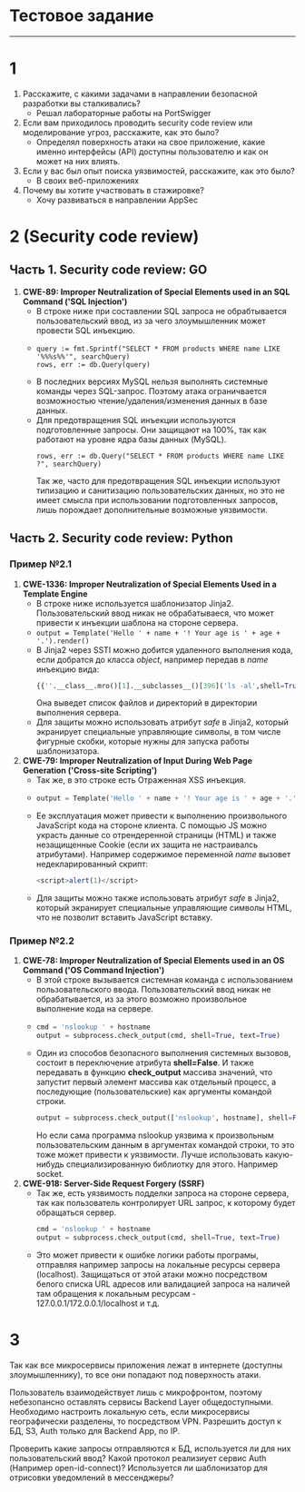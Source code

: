 # Тестовое задание
---
# 1

1. Расскажите, с какими задачами в направлении безопасной разработки вы сталкивались?
    - Решал лабораторные работы на PortSwigger
2. Если вам приходилось проводить security code review или моделирование угроз, расскажите, как это было?
    - Определял поверхность атаки на свое приложение, какие именно интерфейсы (API) доступны пользователю и как он может на них влиять.
3. Если у вас был опыт поиска уязвимостей, расскажите, как это было?
    - В своих веб-приложениях
4. Почему вы хотите участвовать в стажировке?
    - Хочу развиваться в направлении AppSec

# 2 (Security code review)
## Часть 1. Security code review: GO
1. **CWE-89: Improper Neutralization of Special Elements used in an SQL Command ('SQL Injection')**
    - В строке ниже при составлении SQL запроса не обрабтывается пользовательский ввод, из за чего злоумышленник может провести SQL инъекцию.
    -   ```golang
        query := fmt.Sprintf("SELECT * FROM products WHERE name LIKE '%%%s%%'", searchQuery)
        rows, err := db.Query(query)
        ```
    - В последних версиях MySQL нельзя выполнять системные команды через SQL-запрос. Поэтому атака ограничвается возможностью чтение/удаления/изменения данных в базе данных.
    - Для предотвращения SQL инъекции используются подготовленные запросы. Они защищают на 100%, так как работают на уровне ядра базы данных (MySQL).
        ```golang
        rows, err := db.Query("SELECT * FROM products WHERE name LIKE ?", searchQuery)
        ```
        Так же, часто для предотвращения SQL инъекции используют типизацию и санитизацию пользовательских данных, но это не имеет смысла при использовании подготовленных запросов, лишь порождает дополнительные возможные уязвимости.

## Часть 2. Security code review: Python
### Пример №2.1
1. **CWE-1336: Improper Neutralization of Special Elements Used in a Template Engine**
    - В строке ниже используется шаблонизатор Jinja2. Пользовательский ввод никак не обрабатываеся, что может привести к инъекции шаблона на стороне сервера.  
    - ```output = Template('Hello ' + name + '! Your age is ' + age + '.').render()```
    - В Jinja2 через SSTI можно добится удаленного выполнения кода, если добратся до класса *object*, например передав в *name* инъекцию вида:
        ```python
        {{''.__class__.mro()[1].__subclasses__()[396]('ls -al',shell=True,stdout=-1).communicate()[0].strip()}}
        ```
        Она выведет список файлов и директорий в директории выполнения сервера.
    - Для защиты можно использовать атрибут *safe* в Jinja2, который экранирует специальные управляющие символы, в том числе фигурные скобки, которые нужны для запуска работы шаблонизатора.
2. **CWE-79: Improper Neutralization of Input During Web Page Generation ('Cross-site Scripting')**
    - Так же, в это строке есть Отраженная XSS инъекция.
    -   ```python
        output = Template('Hello ' + name + '! Your age is ' + age + '.').render()
        ```
    - Ее эксплуатация может привести к выполнению произвольного JavaScript кода на стороне клиента. С помощью JS можно украсть данные со отрендеренной страницы (HTML) и также незащищенные Cookie (если их защита не настраивалсь атрибутами). Например содержимое переменной *name* вызовет недекларированный скрипт:
        ```js
        <script>alert(1)</script>
        ```
    - Для защиты можно также использовать атрибут *safe* в Jinja2, который экранирует специальные управляющие символы HTML, что не позволит вставить JavaScript вставку.


### Пример №2.2
1. **CWE-78: Improper Neutralization of Special Elements used in an OS Command ('OS Command Injection')**
    - В этой строке вызывается системная команда с использованием пользовательского ввода. Пользовательский ввод никак не обрабатывается, из за этого возможно произвольное выполнение кода на сервере.
    -   ```python
        cmd = 'nslookup ' + hostname
        output = subprocess.check_output(cmd, shell=True, text=True)
        ```
    - Один из способов безопасного выполнения системных вызовов, состоит в переключение атрибута **shell=False**. И также передавать в функцию **check_output** массива значений, что запустит первый элемент массива как отдельный процесс, а последующие (пользовательские) как аргументы командой строки.
        ```python
        output = subprocess.check_output(['nslookup', hostname], shell=False, text=True)
        ```
        Но если сама программа nslookup уязвима к произвольным пользовательским данным в аргументах командой строки, то это тоже может привести к уязвимости. Лучше использовать какую-нибудь специализированную библиотку для этого. Например socket.
2. **CWE-918: Server-Side Request Forgery (SSRF)**
    - Так же, есть уязвимость подделки запроса на стороне сервера, так как пользователь контролирует URL запрос, к которому будет обращаться сервер.
        ```python
        cmd = 'nslookup ' + hostname
        output = subprocess.check_output(cmd, shell=True, text=True)
        ```
    - Это может привести к ошибке логики работы програмы, отправляя например запросы на локальные ресурсы сервера (localhost). Защищаться от этой атаки можно посредством белого списка URL адресов или валидацией запроса на наличей там обращения к локальным ресурсам - 127.0.0.1/172.0.0.1/localhost и т.д. 
# 3

Так как все микросервисы приложения лежат в интернете (доступны злоумышленнику), то все они попадают под поверхность атаки.

Пользователь взаимодействует лишь с микрофронтом, поэтому небезопансно оставлять сервисы Backend Layer общедоступными. Необходимо настроить локальную сеть, если микросервисы географически разделены, то посредством VPN. Разрешить доступ к БД, S3, Auth только для Backend App, по IP.

Проверить какие запросы отправляются к БД, используется ли для них пользовательский ввод?
Какой протокол реализиует сервис Auth (Например open-id-connect)?
Используется ли шаблонизатор для отрисовки уведомлений в мессенджеры?
